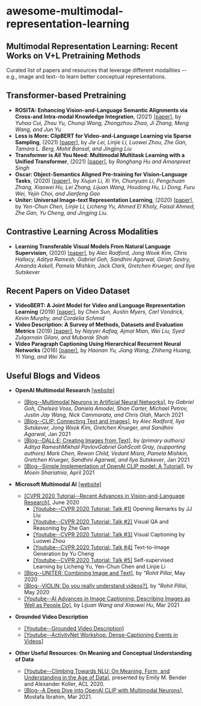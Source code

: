 # awesome-multimodal-representation-learning

## Multimodal Representation Learning: Recent Works on V+L Pretraining Methods
Curated list of papers and resources that leverage different modalities --e.g., image and text--to learn better conceptual representations.  
 
## Transformer-based Pretraining
- **ROSITA: Enhancing Vision-and-Language Semantic Alignments via Cross-and Intra-modal Knowledge Integration**, (2021) [[paper]](https://dl.acm.org/doi/pdf/10.1145/3474085.3475251), by *Yuhao Cui, Zhou Yu, Chunqi Wang, Zhongzhou Zhao, Ji Zhang, Meng Wang, and Jun Yu*
- **Less is More: ClipBERT for Video-and-Language Learning via Sparse Sampling**, (2021) [[paper]](https://openaccess.thecvf.com/content/CVPR2021/papers/Lei_Less_Is_More_ClipBERT_for_Video-and-Language_Learning_via_Sparse_Sampling_CVPR_2021_paper.pdf), by *Jie Lei, Linjie Li, Luowei Zhou, Zhe Gan, Tamara L. Berg, Mohit Bansal, and Jingjing Liu*
- **Transformer is All You Need: Multimodal Multitask Learning with a Unified Transformer**, (2021) [[paper]](https://arxiv.org/pdf/2102.10772.pdf), by *Ronghang Hu and Amanpreet Singh*
- **Oscar: Object-Semantics Aligned Pre-training for Vision-Language Tasks**, (2020) [[paper]](https://arxiv.org/pdf/2004.06165.pdf), by *Xiujun Li, Xi Yin, Chunyuan Li, Pengchuan Zhang, Xiaowei Hu, Lei Zhang, Lijuan Wang, Houdong Hu, Li Dong, Furu Wei, Yejin Choi, and Jianfeng Gao*
- **Uniter: Universal Image-text Representation Learning**, (2020) [[paper]](https://arxiv.org/pdf/1909.11740.pdf), by *Yen-Chun Chen, Linjie Li, Licheng Yu, Ahmed El Kholy, Faisal Ahmed, Zhe Gan, Yu Cheng, and Jingjing Liu.*

## Contrastive Learning Across Modalities
- **Learning Transferable Visual Models From Natural Language Supervision**, (2020) [[paper]](https://arxiv.org/pdf/2103.00020.pdf), by *Alec Radford, Jong Wook Kim, Chris Hallacy, Aditya Ramesh, Gabriel Goh, Sandhini Agarwal, Girish Sastry, Amanda Askell, Pamela Mishkin, Jack Clark, Gretchen Krueger, and Ilya Sutskever* 

## Recent Papers on Video Dataset
- **VideoBERT: A Joint Model for Video and Language Representation Learning** (2019) [[paper]](https://openaccess.thecvf.com/content_ICCV_2019/papers/Sun_VideoBERT_A_Joint_Model_for_Video_and_Language_Representation_Learning_ICCV_2019_paper.pdf), by *Chen Sun, Austin Myers, Carl Vondrick, Kevin Murphy, and Cordelia Schmid*
- **Video Description: A Survey of Methods, Datasets and Evaluation Metrics** (2019) [[paper]](https://dl.acm.org/doi/pdf/10.1145/3355390), by *Nayyer Aafaq, Ajmal Mian, Wei Liu, Syed Zulqarnain Gilani, and Mubarak Shah*
- **Video Paragraph Captioning Using Hierarchical Recurrent Neural Networks** (2016) [[paper]](https://openaccess.thecvf.com/content_cvpr_2016/papers/Yu_Video_Paragraph_Captioning_CVPR_2016_paper.pdf), by *Haonan Yu, Jiang Wang, Zhiheng Huang, Yi Yang, and Wei Xu*

## Useful Blogs and Videos
- **OpenAI Multimodal Research** [[website]](https://openai.com/blog/tags/multimodal/)
  - [[Blog--Multimodal Neurons in Artificial Neural Networks]](https://openai.com/blog/multimodal-neurons/), by *Gabriel Goh, Chelsea Voss, Daniela Amodei, Shan Carter, Michael Petrov, Justin Jay Wang, Nick Cammarata, and Chris Olah*, March 2021
  - [[Blog--CLIP: Connecting Text and Images]](https://openai.com/blog/clip/), by *Alec Radford, Ilya Sutskever, Jong Wook Kim, Gretchen Krueger, and Sandhini Agarwal*, Jan 2021
  - [[Blog--DALL·E: Creating Images from Text]](https://openai.com/blog/dall-e/), by *(primary authors) Aditya RameshMikhail PavlovGabriel GohScott Gray, (supporting authors) Mark Chen, Rewon Child, Vedant Misra, Pamela Mishkin, Gretchen Krueger, Sandhini Agarwal, and Ilya Sutskever*, Jan 2021
  - [[Blog--Simple Implementation of OpenAI CLIP model: A Tutorial]](https://towardsdatascience.com/simple-implementation-of-openai-clip-model-a-tutorial-ace6ff01d9f2), by *Moein Shariatnia*, April 2021
- **Microsoft Multimodal AI** [[website]](https://multimodalai.azurewebsites.net/)
  - [[CVPR 2020 Tutorial--Recent Advances in Vision-and-Language Research]](https://rohit497.github.io/Recent-Advances-in-Vision-and-Language-Research/), June 2020
    - [[Youtube--CVPR 2020 Tutorial: Talk #1]](https://www.youtube.com/watch?v=BJgzjNN3h1U) Opening Remarks by JJ Liu
    - [[Youtube--CVPR 2020 Tutorial: Talk #2]](https://www.youtube.com/watch?v=n4mUriUrYR0) Visual QA and Reasoning by Zhe Gan
    - [[Youtube--CVPR 2020 Tutorial: Talk #3]](https://www.youtube.com/watch?v=Zn5uFGsq4j4) Visual Captioning by Luowei Zhou
    - [[Youtube--CVPR 2020 Tutorial: Talk #4]](https://www.youtube.com/watch?v=8pNtrsFe4tk) Text-to-Image Generation by Yu Cheng
    - [[Youtube--CVPR 2020 Tutorial: Talk #5]](https://www.youtube.com/watch?v=C4UQWJcp7w4) Self-supervised Learning by Licheng Yu, Yen-Chun Chen and Linjie Li
  - [[Blog--UNITER: Combining Image and Text]](https://towardsdatascience.com/uniter-d979e2d838f0), by *"Rohit Pillai*, May 2020
  - [[Blog--VIOLIN: Do you really understand videos?]](https://medium.com/swlh/violin-do-you-really-understand-videos-fe07f7affd9e), by *"Rohit Pillai*, May 2020
  - [[Youtube--AI Advances in Image Captioning: Describing Images as Well as People Do]](https://www.youtube.com/watch?v=QNesnXfyYq8), by *Lijuan Wang and Xiaowei Hu*, Mar 2021

- **Grounded Video Description** 
  - [[Youtube--Grounded Video Description]](https://openaccess.thecvf.com/content_cvpr_2016/papers/Yu_Video_Paragraph_Captioning_CVPR_2016_paper.pdf)
  - [[Youtube--ActivityNet Workshop: Dense-Captioning Events in Videos]](https://www.youtube.com/watch?v=jpgv_vmGG58)
 
- **Other Useful Resources: On Meaning and Conceptual Understanding of Data**
  - [[Youtube--Climbing Towards NLU: On Meaning, Form, and Understanding in the Age of Data]](https://www.youtube.com/watch?v=UXv2lRDELto), presented by Emily M. Bender and Alexander Koller, ACL 2020.
  - [[Blog--A Deep Dive into OpenAI CLIP with Multimodal Neurons]](https://towardsdatascience.com/a-deep-dive-into-openai-clip-with-multimodal-neurons-a7dbbd963ef6), Mostafa Ibrahim, Mar 2021.
